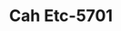 ---
f_zip-code: 30673
f_state-code: GA
title: Cah Etc-5701
f_phone: 706-678-5551
f_city-only: Washington
f_address: 114 Spring Street Washington
f_location-unique-id: '5701'
slug: cah-etc-5701
updated-on: '2024-05-30T13:46:58.046Z'
created-on: '2024-05-30T13:36:59.803Z'
published-on: '2024-05-30T13:54:32.469Z'
f_city-state: cms/city/washington-ga.md
f_company: cms/company/cah-etc.md
f_state: cms/state/georgia.md
layout: '[payday-loan].html'
tags: payday-loan
---
